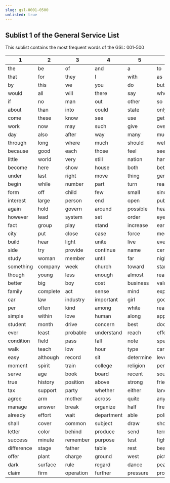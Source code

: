 ```yaml
---
slug: gsl-0001-0500
unlisted: true
---
```


## Sublist 1 of the General Service List
This sublist contains the most frequent words of the GSL: 001-500

| 1          | 2        | 3         | 4          | 5         | 6          | 7         | 8          | 9         | 10       |
| ---------- | -------- | --------- | ---------- | --------- | ---------- | --------- | ---------- | --------- | -------- |
| the        | be       | of        | and        | a         | to         | in        | he         | have      | it       |
| that       | for      | they      | I          | with      | as         | not       | on         | she       | at       |
| by         | this     | we        | you        | do        | but        | from      | or         | which     | one      |
| would      | all      | will      | there      | say       | who        | make      | when       | can       | more     |
| if         | no       | man       | out        | other     | so         | what      | time       | up        | go       |
| about      | than     | into      | could      | state     | only       | new       | year       | some      | take     |
| come       | these    | know      | see        | use       | get        | like      | then       | first     | any      |
| work       | now      | may       | such       | give      | over       | think     | most       | even      | find     |
| day        | also     | after     | way        | many      | must       | look      | before     | great     | back     |
| through    | long     | where     | much       | should    | well       | people    | down       | own       | just     |
| because    | good     | each      | those      | feel      | seem       | how       | high       | too       | place    |
| little     | world    | very      | still      | nation    | hand       | old       | life       | tell      | write    |
| become     | here     | show      | house      | both      | between    | need      | mean       | call      | develop  |
| under      | last     | right     | move       | thing     | general    | school    | never      | same      | another  |
| begin      | while    | number    | part       | turn      | real       | leave     | might      | want      | point    |
| form       | off      | child     | few        | small     | since      | against   | ask        | late      | home     |
| interest   | large    | person    | end        | open      | public     | follow    | during     | present   | without  |
| again      | hold     | govern    | around     | possible  | head       | consider  | word       | program   | problem  |
| however    | lead     | system    | set        | order     | eye        | plan      | run        | keep      | face     |
| fact       | group    | play      | stand      | increase  | early      | course    | change     | help      | line     |
| city       | put      | close     | case       | force     | meet       | once      | water      | upon      | war      |
| build      | hear     | light     | unite      | live      | every      | country   | bring      | center    | let      |
| side       | try      | provide   | continue   | name      | certain    | power     | pay        | result    | question |
| study      | woman    | member    | until      | far       | night      | always    | service    | away      | report   |
| something  | company  | week      | church     | toward    | start      | social    | room       | figure    | nature   |
| though     | young    | less      | enough     | almost    | read       | include   | president  | nothing   | yet      |
| better     | big      | boy       | cost       | business  | value      | second    | why        | clear     | expect   |
| family     | complete | act       | sense      | mind      | experience | art       | next       | near      | direct   |
| car        | law      | industry  | important  | girl      | god        | several   | matter     | usual     | rather   |
| per        | often    | kind      | among      | white     | reason     | action    | return     | foot      | care     |
| simple     | within   | love      | human      | along     | appear     | doctor    | believe    | speak     | active   |
| student    | month    | drive     | concern    | best      | door       | hope      | example    | inform    | body     |
| ever       | least    | probable  | understand | reach     | effect     | different | idea       | whole     | control  |
| condition  | field    | pass      | fall       | note      | special    | talk      | particular | today     | measure  |
| walk       | teach    | low       | hour       | type      | carry      | rate      | remain     | full      | street   |
| easy       | although | record    | sit        | determine | level      | local     | sure       | receive   | thus     |
| moment     | spirit   | train     | college    | religion  | perhaps    | music     | grow       | free      | cause    |
| serve      | age      | book      | board      | recent    | sound      | office    | cut        | step      | class    |
| true       | history  | position  | above      | strong    | friend     | necessary | add        | court     | deal     |
| tax        | support  | party     | whether    | either    | land       | material  | happen     | education | death    |
| agree      | arm      | mother    | across     | quite     | anything   | town      | past       | view      | society  |
| manage     | answer   | break     | organize   | half      | fire       | lose      | money      | stop      | actual   |
| already    | effort   | wait      | department | able      | political  | learn     | voice      | air       | together |
| shall      | cover    | common    | subject    | draw      | short      | wife      | treat      | limit     | road     |
| letter     | color    | behind    | produce    | send      | term       | total     | university | rise      | century  |
| success    | minute   | remember  | purpose    | test      | fight      | watch     | situation  | south     | ago      |
| difference | stage    | father    | table      | rest      | bear       | entire    | market     | prepare   | explain  |
| offer      | plant    | charge    | ground     | west      | picture    | hard      | front      | lie       | modern   |
| dark       | surface  | rule      | regard     | dance     | peace      | observe   | future     | wall      | farm     |
| claim      | firm     | operation | further    | pressure  | property   | morning   | amount     | top       | outside  |

